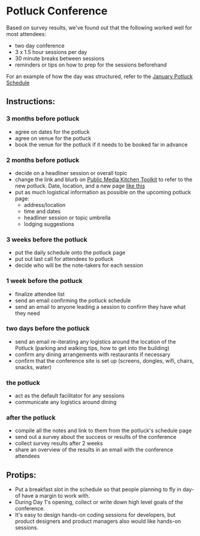 # Potluck Conference
Based on survey results, we've found out that the following worked well for most attendees:
* two day conference
* 3 x 1.5 hour sessions per day
* 30 minute breaks between sessions
* reminders or tips on how to prep for the sessions beforehand

For an example of how the day was structured, refer to the [January Potluck Schedule](https://publicmediakitchen.github.io/toolkit/public-media-potluck-january-2018.html)


## Instructions:
### 3 months before potluck
* agree on dates for the potluck
* agree on venue for the potluck
* book the venue for the potluck if it needs to be booked far in advance

### 2 months before potluck
* decide on a headliner session or overall topic
* change the link and blurb on [Public Media Kitchen Toolkit](https://publicmediakitchen.github.io/toolkit/) to refer to the new potluck. Date, location, and a new page [like this](https://publicmediakitchen.github.io/toolkit/public-media-potluck-january-2018.html)
* put as much logistical information as possible on the upcoming potluck page:
    * address/location
    * time and dates
    * headliner session or topic umbrella
    * lodging suggestions

### 3 weeks before the potluck
* put the daily schedule onto the potluck page
* put out last call for attendees to potluck
* decide who will be the note-takers for each session

### 1 week before the potluck
* finalize attendee list
* send an email confirming the potluck schedule
* send an email to anyone leading a session to confirm they have what they need

### two days before the potluck
* send an email re-iterating any logistics around the location of the Potluck (parking and walking tips, how to get into the building)
* confirm any dining arrangements with restaurants if necessary
* confirm that the conference site is set up (screens, dongles, wifi, chairs, snacks, water)

### the potluck
* act as the default facilitator for any sessions
* communicate any logistics around dining

### after the potluck
* compile all the notes and link to them from the potluck's schedule page
* send out a survey about the success or results of the conference
* collect survey results after 2 weeks
* share an overview of the results in an email with the conference attendees

## Protips:
* Put a breakfast slot in the schedule so that people planning to fly in day-of have a margin to work with.
* During Day 1's opening, collect or write down high level goals of the conference.
* It's easy to design hands-on coding sessions for developers, but product designers and product managers also would like hands-on sessions.